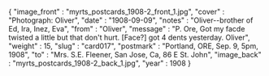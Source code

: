 {
  "image_front" : "myrts_postcards_1908-2_front_1.jpg",
  "cover" : "Photograph: Oliver",
  "date" : "1908-09-09",
  "notes" : "Oliver--brother of Ed, Ira, Inez, Eva",
  "from" : "Oliver",
  "message" : "P. Ore, Got my facde twisted a little but that don't hurt. [Face?] got 4 dents yesterday. Oliver",
  "weight" : 15,
  "slug" : "card017",
  "postmark" : "Portland, ORE, Sep. 9, 5pm, 1908",
  "to" : "Mrs. S.E. Fleener, San Jose, Ca, 86 E St. John",
  "image_back" : "myrts_postcards_1908-2_back_1.jpg",
  "year" : 1908
}
